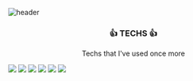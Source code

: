 ![header](https://capsule-render.vercel.app/api?type=wave&color=gradient&height=300&section=header&text=JUNGHOONOH&fontSize=90)



<h3 align = "center">👍 TECHS 👍 </h3>

<p align = "center"> Techs that I've used once more </p>
  
<p align = "center>  
  <img src="https://img.shields.io/badge/Python-3766AB?style=flat-square&logo=Python&logoColor=white"/></a>
  <img src="https://img.shields.io/badge/Keras-D00000?style=flat-square&logo=Keras&logoColor=white"/></a>
  <img src="https://img.shields.io/badge/TensorFlow-FF6F00?style=flat-square&logo=TensorFlow&logoColor=white"/></a>
  <img src="https://img.shields.io/badge/OpenCV-5C3EE8?style=flat-square&logo=OpenCV&logoColor=white"/></a>
  <img src="https://img.shields.io/badge/Flask-000000?style=flat-square&logo=Flask&logoColor=white"/></a>
  <img src="https://img.shields.io/badge/Laravel-FF2D20?style=flat-square&logo=Laravel&logoColor=white"/></a>
  <img src="https://img.shields.io/badge/TailwindCSS-38B2AC?style=flat-square&logo=TailwindCSS&logoColor=white"/></a>
</p>
